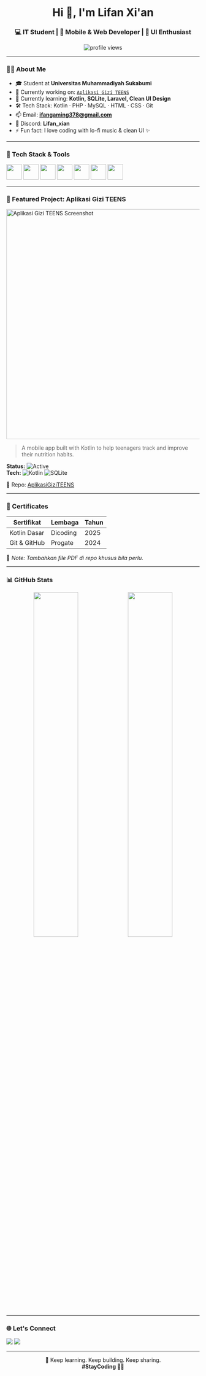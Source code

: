 <h1 align="center">Hi 👋, I'm Lifan Xi'an</h1>
<h3 align="center">💻 IT Student | 📱 Mobile & Web Developer | 🎨 UI Enthusiast</h3>

<p align="center">
  <img src="https://komarev.com/ghpvc/?username=LifanXian&label=Profile%20views&color=blueviolet&style=flat" alt="profile views"/>
</p>

---

### 🧑‍🎓 About Me
- 🎓 Student at **Universitas Muhammadiyah Sukabumi**
- 🔭 Currently working on: [`Aplikasi Gizi TEENS`](https://github.com/LifanXian/AplikasiGiziTEENS)
- 🌱 Currently learning: **Kotlin, SQLite, Laravel, Clean UI Design**
- 🛠️ Tech Stack: Kotlin · PHP · MySQL · HTML · CSS · Git
- 📫 Email: **ifangaming378@gmail.com**
- 💬 Discord: **Lifan_xian**
- ⚡ Fun fact: I love coding with lo-fi music & clean UI ✨

---

### 🧰 Tech Stack & Tools
<p align="left">
  <img src="https://cdn.jsdelivr.net/gh/devicons/devicon/icons/kotlin/kotlin-original.svg" width="40"/>
  <img src="https://cdn.jsdelivr.net/gh/devicons/devicon/icons/android/android-original.svg" width="40"/>
  <img src="https://cdn.jsdelivr.net/gh/devicons/devicon/icons/php/php-original.svg" width="40"/>
  <img src="https://cdn.jsdelivr.net/gh/devicons/devicon/icons/mysql/mysql-original.svg" width="40"/>
  <img src="https://cdn.jsdelivr.net/gh/devicons/devicon/icons/html5/html5-original.svg" width="40"/>
  <img src="https://cdn.jsdelivr.net/gh/devicons/devicon/icons/css3/css3-original.svg" width="40"/>
  <img src="https://cdn.jsdelivr.net/gh/devicons/devicon/icons/git/git-original.svg" width="40"/>
</p>

---

### 📱 Featured Project: Aplikasi Gizi TEENS
<img src="https://user-images.githubusercontent.com/placeholder_project_image.png" width="600" alt="Aplikasi Gizi TEENS Screenshot" />

> A mobile app built with Kotlin to help teenagers track and improve their nutrition habits.

**Status:** ![Active](https://img.shields.io/badge/Status-Active-brightgreen)  
**Tech:** ![Kotlin](https://img.shields.io/badge/Kotlin-%230095D5?logo=kotlin&logoColor=white&style=flat) ![SQLite](file:///C:/Users/LENOVO/Pictures/Screenshots/Screenshot%20(262).png)

📂 Repo: [AplikasiGiziTEENS](https://github.com/LifanXian/AplikasiGiziTEENS)

---

### 🏅 Certificates
| Sertifikat | Lembaga | Tahun |
|------------|---------|-------|
| Kotlin Dasar | Dicoding | 2025 |
| Git & GitHub | Progate | 2024 |

📝 *Note: Tambahkan file PDF di repo khusus bila perlu.*

---

### 📊 GitHub Stats

<p align="center">
  <img src="https://github-readme-stats.vercel.app/api?username=LifanXian&show_icons=true&theme=radical" width="48%" />
  <img src="https://github-readme-stats.vercel.app/api/top-langs/?username=LifanXian&layout=compact&theme=radical" width="48%" />
</p>

---

### 🌐 Let's Connect
<p>
  <a href="mailto:ifangaming378@gmail.com"><img src="https://img.shields.io/badge/Gmail-D14836?style=for-the-badge&logo=gmail&logoColor=white"/></a>
  <a href="https://discord.com/users/Lifan_xian"><img src="https://img.shields.io/badge/Discord-5865F2?style=for-the-badge&logo=discord&logoColor=white"/></a>
</p>

---

<p align="center">
  🚀 Keep learning. Keep building. Keep sharing.  
  <br/>
  <b>#StayCoding 👨‍💻</b>
</p>
